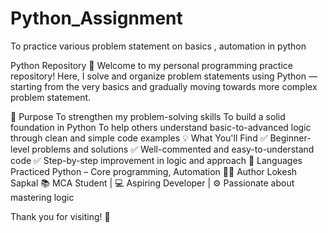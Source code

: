# Python_Assignment
To practice various problem statement on basics , automation in python 

Python Repository 🚀
Welcome to my personal programming practice repository!
Here, I solve and organize problem statements using Python — starting from the very basics and gradually moving towards more complex problem statement.

🎯 Purpose
To strengthen my problem-solving skills
To build a solid foundation in Python
To help others understand basic-to-advanced logic through clean and simple code examples
💡 What You'll Find
✅ Beginner-level problems and solutions
✅ Well-commented and easy-to-understand code
✅ Step-by-step improvement in logic and approach
🧠 Languages Practiced
Python – Core programming, Automation
🙋‍♂ Author
Lokesh Sapkal
📚 MCA Student | 💻 Aspiring Developer | ⚙ Passionate about mastering logic

Thank you for visiting! 🌟
